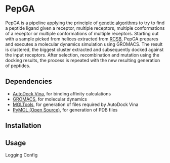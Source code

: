 # PepGA

PepGA is a pipeline applying the principle of [genetic algorithms](https://en.wikipedia.org/wiki/Genetic_algorithm)
to try to find a peptide ligand given a receptor, multiple receptors,
multiple conformations of a receptor or multiple conformations of multiple receptors.
Starting out with a sample
picked from helices extracted from [RCSB](https://www.rcsb.org/),
PepGA prepares and executes a molecular dynamics simulation using GROMACS.
The result is clustered, the biggest cluster extracted and subsequently
docked against the input receptors. After selection, recombination and
mutation using the docking results, the process is repeated with the new
resulting generation of peptides.

## Dependencies
* [AutoDock Vina](http://vina.scripps.edu/), for binding affinity calculations
* [GROMACS](http://www.gromacs.org/), for molecular dynamics
* [MGLTools](http://mgltools.scripps.edu/), for generation of files required by AutoDock Vina
* [PyMOL (Open Source)](https://sourceforge.net/projects/pymol/), for generation of PDB files

## Installation

## Usage

Logging
Config
